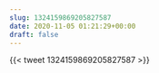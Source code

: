 ```yaml
---
slug: 1324159869205827587
date: 2020-11-05 01:21:29+00:00
draft: false
---
```


{{< tweet 1324159869205827587 >}}
